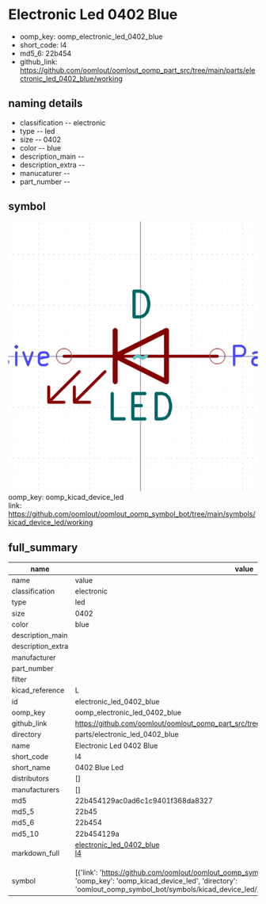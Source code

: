 # Electronic Led 0402 Blue

  
* oomp_key: oomp_electronic_led_0402_blue 
* short_code: l4
* md5_6: 22b454  
* github_link: https://github.com/oomlout/oomlout_oomp_part_src/tree/main/parts/electronic_led_0402_blue/working  
## naming details
* classification -- electronic
* type -- led
* size -- 0402
* color -- blue
* description_main -- 
* description_extra -- 
* manucaturer -- 
* part_number -- 



## symbol

![](symbol/0/working/working_600.png)  
oomp_key: oomp_kicad_device_led  
link: https://github.com/oomlout/oomlout_oomp_symbol_bot/tree/main/symbols/kicad_device_led/working  


## full_summary
| name | value | 
| --- | --- | 
| name | value | 
| classification | electronic | 
| type | led | 
| size | 0402 | 
| color | blue | 
| description_main |  | 
| description_extra |  | 
| manufacturer |  | 
| part_number |  | 
| filter |  | 
| kicad_reference | L | 
| id | electronic_led_0402_blue | 
| oomp_key | oomp_electronic_led_0402_blue | 
| github_link | https://github.com/oomlout/oomlout_oomp_part_src/tree/main/parts/electronic_led_0402_blue/working | 
| directory | parts/electronic_led_0402_blue | 
| name | Electronic Led 0402 Blue | 
| short_code | l4 | 
| short_name | 0402 Blue Led | 
| distributors | [] | 
| manufacturers | [] | 
| md5 | 22b454129ac0ad6c1c9401f368da8327 | 
| md5_5 | 22b45 | 
| md5_6 | 22b454 | 
| md5_10 | 22b454129a | 
| markdown_full | [electronic_led_0402_blue](https://github.com/oomlout/oomlout_oomp_part_src/tree/main/parts/electronic_led_0402_blue/working)<br>[l4](https://github.com/oomlout/oomlout_oomp_part_src/tree/main/parts/electronic_led_0402_blue/working)<br><br> | 
| symbol | [{'link': 'https://github.com/oomlout/oomlout_oomp_symbol_bot/tree/main/symbols/kicad_device_led', 'oomp_key': 'oomp_kicad_device_led', 'directory': 'oomlout_oomp_symbol_bot/symbols/kicad_device_led//working/working.kicad_sym'}] | 

